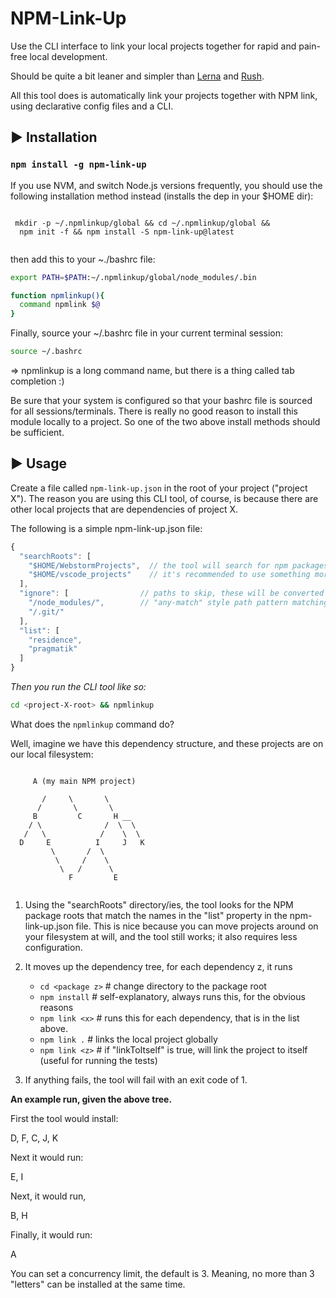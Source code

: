 # NPM-Link-Up

Use the CLI interface to link your local projects together for rapid and pain-free local
development.

Should be quite a bit leaner and simpler than [Lerna](https://github.com/lerna/lerna) and 
[Rush](https://www.npmjs.com/package/@microsoft/rush).

All this tool does is automatically link your projects together with NPM link, <br>
using declarative config files and a CLI.

<p>

## &#9658; Installation

### ```npm install -g npm-link-up```

If you use NVM, and switch Node.js versions frequently, you should use the following
installation method instead (installs the dep in your $HOME dir):

<p>

```

 mkdir -p ~/.npmlinkup/global && cd ~/.npmlinkup/global && 
  npm init -f && npm install -S npm-link-up@latest
  
```

then add this to your ~./bashrc file:

```bash
export PATH=$PATH:~/.npmlinkup/global/node_modules/.bin

function npmlinkup(){
  command npmlink $@
}
```

Finally, source your ~/.bashrc file in your current terminal session:

```bash
source ~/.bashrc 
```

 => npmlinkup is a long command name, but there is a thing called tab completion :)

Be sure that your system is configured so that your bashrc file is sourced for all sessions/terminals.
There is really no good reason to install this module locally to a project.
So one of the two above install methods should be sufficient.


## &#9658; Usage

Create a file called ```npm-link-up.json``` in the root of your project ("project X"). The reason
you are using this CLI tool, of course, is because there are other local projects that
are dependencies of project X.

The following is a simple npm-link-up.json file:

```js
{
  "searchRoots": [   
    "$HOME/WebstormProjects",  // the tool will search for npm packages within these dirs
    "$HOME/vscode_projects"    // it's recommended to use something more specific than $HOME             
  ],
  "ignore": [                // paths to skip, these will be converted to regex, using new RegExp(x)
    "/node_modules/",        // "any-match" style path pattern matching has always sucked IMO
    "/.git/"
  ],
  "list": [
    "residence",
    "pragmatik"
  ]
}
```


_Then you run the CLI tool like so:_

```bash
cd <project-X-root> && npmlinkup
```


What does the ```npmlinkup``` command do?

Well, imagine we have this dependency structure, and these projects are on our local filesystem:

```

     A (my main NPM project)

       /     \       \
      /       \       \
     B         C       H __
    / \              /  \  \
   /   \            /    \  \
  D     E          I     J   K
         \       /  \
          \     /    \
           \   /      \
             F         E
             
```             


1. Using the "searchRoots" directory/ies, the tool looks for the NPM package roots that match 
the names in the "list" property in the npm-link-up.json file. This is nice because you can move projects around
on your filesystem at will, and the tool still works; it also requires less configuration.

2. It moves up the dependency tree, for each dependency z, it runs

    *  ```cd <package z>```     # change directory to the package root
    *  ```npm install```        # self-explanatory, always runs this, for the obvious reasons
    *  ```npm link <x>```       # runs this for each dependency, that is in the list above.
    *  ```npm link .```         # links the local project globally
    *  ```npm link <z>```       # if "linkToItself" is true, will link the project to itself (useful for running the tests)

3. If anything fails, the tool will fail with an exit code of 1.


**An example run, given the above tree.**

First the tool would install:

D, F, C, J, K 

Next it would run:

E, I

Next, it would run,

B, H

Finally, it would run:

A


You can set a concurrency limit, the default is 3. Meaning, no more than 3 "letters" 
can be installed at the same time.






